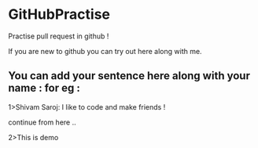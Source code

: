 # GitHubPractise
Practise pull request in github !

If you are new to github you can try out here along with me.

You can add your sentence here along with your name : 
for eg : 
----------------------------------------------------------------------------------------------
1>Shivam Saroj: I like to code and make friends !

continue from here .. 

2>This is demo 
